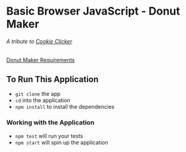 # Basic Browser JavaScript - Donut Maker

###### A tribute to [Cookie Clicker](https://orteil.dashnet.org/cookieclicker/)

[Donut Maker Requirements](https://wecancodeit-materials..app/exercises/mastery/coonetlifykie-click-counter-calamity/)

## To Run This Application

- `git clone` the app
- `cd` into the application
- `npm install` to install the dependencies

### Working with the Application

- `npm test` will run your tests
- `npm start` will spin up the application
